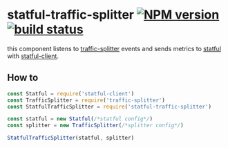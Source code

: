 # statful-traffic-splitter [![NPM version][npm-image]][npm-url] [![build status][travis-image]][travis-url]

this component listens to [traffic-splitter](https://www.npmjs.com/package/traffic-splitter) events and sends metrics to [statful](https://statful.com) with [statful-client](https://www.npmjs.com/package/statful-client).

## How to

```javascript
const Statful = require('statful-client')
const TrafficSplitter = require('traffic-splitter')
const StatfulTrafficSplitter = require('statful-traffic-splitter')

const statful = new Statful(/*statful config*/)
const splitter = new TrafficSplitter(/*splitter config*/)

StatfulTrafficSplitter(statful, splitter)
```

[npm-image]: https://img.shields.io/npm/v/statful-traffic-splitter.svg?style=flat-square
[npm-url]: https://www.npmjs.com/package/statful-traffic-splitter
[travis-image]: https://travis-ci.org/statful/statful-traffic-splitter.svg?branch=master
[travis-url]: https://travis-ci.org/statful/statful-traffic-splitter

